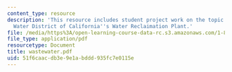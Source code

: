 ```yaml
---
content_type: resource
description: 'This resource includes student project work on the topic: Irvine Ranch
  Water District of California''s Water Reclaimation Plant.'
file: /media/https%3A/open-learning-course-data-rc.s3.amazonaws.com/1-85-water-and-wastewater-treatment-engineering-spring-2006/51f6caacdb3e9e1abddd935fc7e0115e_wastewater.pdf
file_type: application/pdf
resourcetype: Document
title: wastewater.pdf
uid: 51f6caac-db3e-9e1a-bddd-935fc7e0115e
---
```

